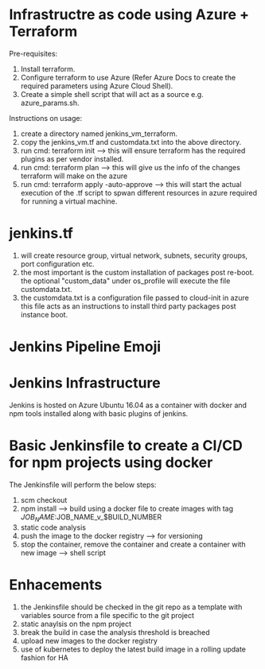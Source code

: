 # Infrastructre as code using Azure + Terraform

Pre-requisites:

1.  Install terraform.
2.  Configure terraform to use Azure (Refer Azure Docs to create the required parameters using Azure Cloud Shell).
3.  Create a simple shell script that will act as a source e.g. azure_params.sh.

Instructions on usage:
1. create a directory named jenkins_vm_terraform.
2. copy the jenkins_vm.tf and customdata.txt into the above directory.
3. run cmd: terraform init --> this will ensure terraform has the required plugins as per vendor installed.
4. run cmd: terraform plan --> this will give us the info of the changes terraform will make on the azure
5. run cmd: terraform apply -auto-approve --> this will start the actual execution of the .tf script to spwan different resources in azure required for running a virtual machine.

# jenkins.tf 
1. will create resource group, virtual network, subnets, security groups, port configuration etc.
2. the most important is the custom installation of packages post re-boot. the optional "custom_data" under os_profile will execute the file customdata.txt.
3. the customdata.txt is a configuration file passed to cloud-init in azure this file acts as an instructions to install third party packages post instance boot.


# Jenkins Pipeline Emoji

# Jenkins Infrastructure
  
  Jenkins is hosted on Azure Ubuntu 16.04 as a container with docker and npm tools installed along with basic plugins of jenkins.

# Basic Jenkinsfile to create a CI/CD for npm projects using docker

The Jenkinsfile will perform the below steps:

  1. scm checkout 
  2. npm install --> build using a docker file to create images with tag $JOB_NAME:$JOB_NAME_v_$BUILD_NUMBER
  3. static code analysis
  3. push the image to the docker registry --> for versioning
  4. stop the container, remove the container and create a container with new image --> shell script
  
# Enhacements

  1. the Jenkinsfile should be checked in the git repo as a template with variables source from a file specific to the git project
  2. static anaylsis on the npm project 
  3. break the build in case the analysis threshold is breached
  4. upload new images to the docker registry
  5. use of kubernetes to deploy the latest build image in a rolling update fashion for HA
  
  
  
